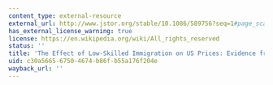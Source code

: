 ```yaml
---
content_type: external-resource
external_url: http://www.jstor.org/stable/10.1086/589756?seq=1#page_scan_tab_contents
has_external_license_warning: true
license: https://en.wikipedia.org/wiki/All_rights_reserved
status: ''
title: 'The Effect of Low-Skilled Immigration on US Prices: Evidence from CPI Data'
uid: c30a5665-6750-4674-b86f-b55a176f204e
wayback_url: ''
---
```


